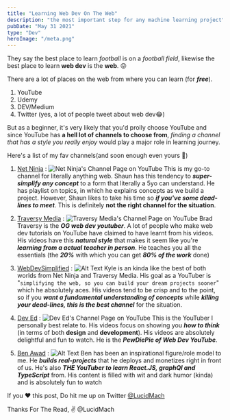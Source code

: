 ```yaml
---
title: "Learning Web Dev On The Web"
description: "the most important step for any machine learning project"
pubDate: "May 31 2021"
type: "Dev"
heroImage: "/meta.png"
---
```


They say the best place to learn _football_ is on a _football field_,
likewise the best place to learn **web dev** is the **web**.
😝

There are a lot of places on the web from where you can learn (for **_free_**).

1. YouTube
2. Udemy
3. DEV/Medium
4. Twitter (yes, a lot of people tweet about web dev😂)

But as a beginner, it's very likely that you'd prolly choose YouTube and since YouTube has **a hell lot of channels to choose from**, _finding a channel that has a style you really enjoy_ would play a major role in learning journey.

Here's a list of my fav channels(and soon enough even yours 🤞)

1. [Net Ninja](https://www.youtube.com/channel/UCW5YeuERMmlnqo4oq8vwUpg) :
   ![Net Ninja's Channel Page on YouTube](https://dev-to-uploads.s3.amazonaws.com/uploads/articles/ghbygqmfhlwbglct61t1.png)
   This is my go-to channel for literally anything web.
   Shaun has this tendency to **_super-simplify any concept_** to a form that literally a 5yo can understand.
   He has playlist on topics, in which he explains concepts as we build a project.
   However, Shaun likes to take his time so **_if you've some dead-lines to meet_**. This is definitely **not the right channel for the situation**.

2. [Traversy Media](https://www.youtube.com/user/TechGuyWeb) :
   ![Traversy Media's Channel Page on YouTube](https://dev-to-uploads.s3.amazonaws.com/uploads/articles/8vhsxcujjuft9uzx0kbf.png)
   Brad Traversy is the **_OG web dev youtuber_**.
   A lot of people who make web dev tutorials on YouTube have claimed to have learnt from his videos.
   His videos have this **_natural style_** that makes it seem like you're **_learning from a actual teacher in person_**.
   He teaches you all the essentials (the **_20%_** with which you can get **_80% of the work_** done)

3. [WebDevSimplified](https://www.youtube.com/channel/UCFbNIlppjAuEX4znoulh0Cw) :
   ![Alt Text](https://dev-to-uploads.s3.amazonaws.com/uploads/articles/v6qr0mu2ydv09ap6dvyu.png)
   Kyle is an kinda like the best of both worlds from Net Ninja and Traversy Media.
   His goal as a YouTuber is "`simplifying the web, so you can build your dream projects sooner`" which he absolutely aces.
   His videos tend to be crisp and to the point, so if you **_want a fundamental understanding of concepts_** while **_killing your dead-lines, this is the best channel_** for the situation.

4. [Dev Ed](https://www.youtube.com/channel/UClb90NQQcskPUGDIXsQEz5Q) :
   ![Dev Ed's Channel Page on YouTube](https://dev-to-uploads.s3.amazonaws.com/uploads/articles/h7a8tbbrp45lrd5tkcgu.png)
   This is the YouTuber I personally best relate to.
   His videos focus on showing you **_how to think_** (in terms of both **design** and **development**).
   His videos are absolutely delightful and fun to watch.
   He is the **_PewDiePie of Web Dev YouTube_**.

5. [Ben Awad](https://www.youtube.com/user/99baddawg) :
   ![Alt Text](https://dev-to-uploads.s3.amazonaws.com/uploads/articles/946ta027ul4um5luiyhj.png)
   Ben has been an inspirational figure/role model to me.
   He **_builds real-projects_** that he deploys and monetizes right in front of us.
   He's also **_THE YouTuber to learn React.JS, graphQl and TypeScript_** from.
   His content is filled with wit and dark humor (kinda) and is absolutely fun to watch

If you ❤️ this post,
Do hit me up on Twitter [@LucidMach](https://twitter.com/LucidMach)

Thanks For The Read,
✌️
@LucidMach
